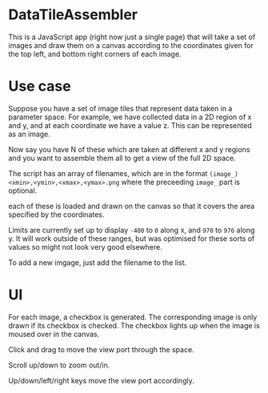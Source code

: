 # DataTileAssembler

This is a JavaScript app (right now just a single page) that will take a set of images and draw them on a canvas according to the coordinates given for the top left, and bottom right corners of each image.

# Use case

Suppose you have a set of image tiles that represent data taken in a parameter space.  For example, we have collected data in a 2D region of x and y, and at each coordinate we have a value z.
This can be represented as an image.

Now say you have N of these which are taken at different x and y regions and you want to assemble them all to get a view of the full 2D space.

The script has an array of filenames, which are in the format
`(image_)<xmin>,<ymin>,<xmax>,<ymax>.png`
where the preceeding `image_` part is optional.

each of these is loaded and drawn on the canvas so that it covers the area specified by the coordinates.

Limits are currently set up to display `-400` to `0` along x, and `970` to `976` along y.  It will work outside of these ranges, but was optimised for these sorts of values so might not look very good elsewhere.

To add a new imgage, just add the filename to the list.

# UI

For each image, a checkbox is generated.  The corresponding image is only drawn if its checkbox is checked.  The checkbox lights up when the image is moused over in the canvas.

Click and drag to move the view port through the space.

Scroll up/down to zoom out/in.

Up/down/left/right keys move the view port accordingly.
